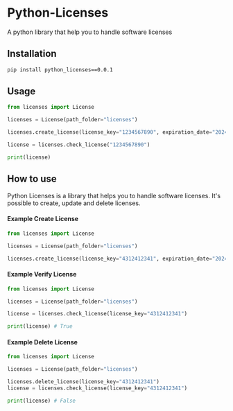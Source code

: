 # Python-Licenses
A python library that help you to handle software licenses

## Installation
```bash
pip install python_licenses==0.0.1
```

## Usage
```python
from licenses import License

licenses = License(path_folder="licenses")

licenses.create_license(license_key="1234567890", expiration_date="2024-12-31")

license = licenses.check_license("1234567890")

print(license)
```
## How to use
Python Licenses is a library that helps you to handle software licenses. It's possible to create, update and delete licenses.

#### Example Create License
```python
from licenses import License

licenses = License(path_folder="licenses")

licenses.create_license(license_key="4312412341", expiration_date="2024-12-31")
```


#### Example Verify License
```python
from licenses import License

licenses = License(path_folder="licenses")

license = licenses.check_license(license_key="4312412341")

print(license) # True
```

#### Example Delete License
```python
from licenses import License

licenses = License(path_folder="licenses")

licenses.delete_license(license_key="4312412341")
license = licenses.check_license(license_key="4312412341")

print(license) # False
```

